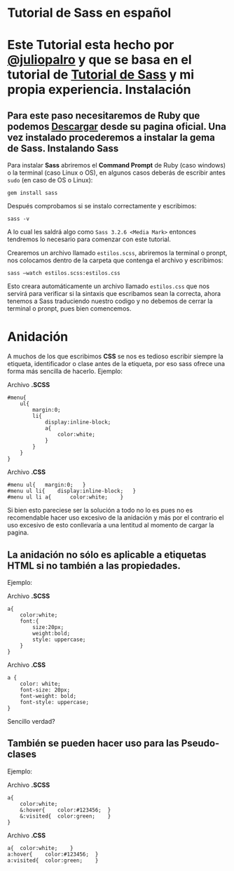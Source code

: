 Tutorial de Sass en español
=========================
Este Tutorial esta hecho por [@juliopalro](https://twitter.com/juliopalro) y que se basa en el tutorial de [Tutorial de Sass](http://sass-lang.com/tutorial.html) y mi propia experiencia.
Instalación
===========
Para este paso necesitaremos de Ruby que podemos [Descargar](http://www.ruby-lang.org/es/downloads/) desde su pagina oficial. Una vez instalado procederemos a instalar la gema de Sass.
Instalando Sass
------------------
Para instalar **Sass** abriremos el **Command Prompt** de Ruby (caso windows) o la terminal (caso Linux o OS), en algunos casos deberás de escribir antes `sudo` (en caso de OS o Linux):

	gem install sass 

Después comprobamos si se instalo correctamente y escribimos:

	sass -v

A lo cual les saldrá algo como `Sass 3.2.6 <Media Mark>` entonces tendremos lo necesario para comenzar con este tutorial.

Crearemos un archivo llamado `estilos.scss`, abriremos la terminal o pronpt, nos colocamos dentro de la carpeta que contenga el archivo y escribimos:

	sass –watch estilos.scss:estilos.css

Esto creara automáticamente un archivo llamado `estilos.css` que nos servirá para verificar si la sintaxis que escribamos sean la correcta, ahora tenemos a Sass traduciendo nuestro codigo y no debemos de cerrar la terminal o pronpt, pues bien comencemos.

Anidación
=======
A muchos de los que escribimos **CSS** se nos es tedioso escribir siempre la etiqueta, identificador o clase antes de la etiqueta, por eso sass ofrece una forma más sencilla de hacerlo.
Ejemplo:

Archivo **.SCSS**

	#menu{
		ul{
			margin:0;
			li{
				display:inline-block;
				a{
					color:white;
				}
			}
		}
	}

Archivo **.CSS**

	#menu ul{	margin:0;	}
	#menu ul li{	display:inline-block;	}
	#menu ul li a{		color:white;	}

Si bien esto pareciese ser la solución a todo no lo es pues no es recomendable hacer uso excesivo de la anidación y más por el contrario el uso excesivo de esto conllevaría a una lentitud al momento de cargar la pagina.

La anidación no sólo es aplicable a etiquetas HTML si no también a  las propiedades.
-------------------------------------------------------------------------------------------------------
Ejemplo:

Archivo **.SCSS**

	a{
		color:white;
		font:{
			size:20px;
			weight:bold;
			style: uppercase;
		}
	}

Archivo **.CSS**

	a {
		color: white;
		font-size: 20px;
		font-weight: bold;
		font-style: uppercase; 
	}

Sencillo verdad?

También se pueden hacer uso para las Pseudo-clases
---------------------------------------------------------------------
Ejemplo:

Archivo **.SCSS**

	a{
		color:white;
		&:hover{	color:#123456;	}
		&:visited{	color:green;	}
	}

Archivo **.CSS**

	a{	color:white;	}
	a:hover{	color:#123456;	}
	a:visited{	color:green;	}

